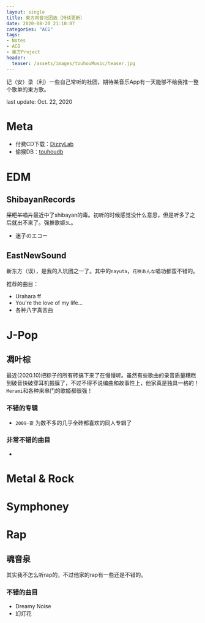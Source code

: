 ```yaml
---
layout: single
title: 東方同音社团选（持续更新）
date: 2020-08-20 21:10:07
categories: "ACG"
tags:
- Notes
- ACG
- 東方Project
header:
  teaser: /assets/images/touhouMusic/teaser.jpg
---
```


记（安）录（利）一些自己常听的社团，期待某音乐App有一天能够不给我推一整个歌单的東方歌。

last update: Oct. 22, 2020

# Meta

- 付费CD下载：[DizzyLab](www.dizzylab.net)
- 偷猴DB：[touhoudb](https://touhoudb.com/)

# EDM

## ShibayanRecords

~~屎粑羊唱片~~最近中了shibayan的毒。初听的时候感觉没什么意思，但是听多了之后就出不来了。强推歌姬`3L`。

- 迷子のエコー

## EastNewSound

新东方（误），是我的入坑团之一了。其中的`nayuta`，`花咲あんな`唱功都蛮不错的。


推荐的曲目：

- Urahara ff
- You're the love of my life...
- 各种八字真言曲

# J-Pop

## 凋叶棕

最近(2020.10)把粽子的所有砖搞下来了在慢慢听。虽然有些歌曲的录音质量糟糕到破音快破穿耳机振膜了，不过不得不说编曲和故事性上，他家真是独具一格的！`Merami`和各种来串门的歌姬都很强！

### 不错的专辑

- `2009-宴` 为数不多的几乎全砖都喜欢的同人专辑了

### 非常不错的曲目

- 

# Metal & Rock

# Symphoney

# Rap

## 魂音泉

其实我不怎么听rap的，不过他家的rap有一些还是不错的。

### 不错的曲目

- Dreamy Noise
- 幻灯花
